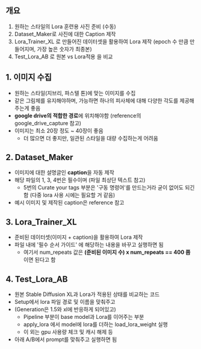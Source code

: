 ## 개요
1. 원하는 스타일의 Lora 훈련용 사진 준비 (수동)
2. Dataset_Maker로 사진에 대한 Caption 제작
3. Lora_Trainer_XL 로 만들어진 데이터셋을 활용하여 Lora 제작 (epoch 수 만큼 만들어지며, 가장 높은 숫자가 최종본)
4. Test_Lora_AB 로 원본 vs Lora적용 을 비교


## 1. 이미지 수집
- 원하는 스타일(지브리, 파스텔 톤)에 맞는 이미지를 수집
- 같은 그림체를 유지해야하며, 가능하면 하나의 피사체에 대해 다양한 각도를 제공해주는게 좋음
- **google drive의 적합한 경로**에 위치해야함 (reference의 google_drive_capture 참고)
- 이미지는 최소 20장 정도 ~ 40장이 좋음
  - 더 많으면 더 좋지만, 일관된 스타일을 대량 수집하는게 어려움


## 2. Dataset_Maker
- 이미지에 대한 설명글인 **caption**을 자동 제작
- 해당 파일의 1, 3, 4번은 필수이며 (파일 최상단 텍스트 참고)
  - 5번의 Curate your tags 부분은 '구동 명령어'를 만드는거라 굳이 없어도 되긴 함 (다중 lora 사용 시에는 필요할 거 같음)
- 예시 이미지 및 제작된 caption은 reference 참고


## 3. Lora_Trainer_XL
- 준비된 데이터셋(이미지 + caption)을 활용하여 Lora 제작
- 파일 내에 '필수 순서 가이드' 에 해당하는 내용을 바꾸고 실행하면 됨
  - 여기서 num_repeats 값은 **(준비된 이미지 수) x num_repeats == 400 쯤** 이면 된다고 함


## 4. Test_Lora_AB
- 원본 Stable Diffusion XL과 Lora가 적용된 상태를 비교하는 코드
- Setup에서 lora 파일 경로 및 이름을 맞춰주고
- (Generation은 1.5와 xl에 반응하게 되어있고)
  - Pipeline 부분이 base model과 Lora를 이어주는 부분
  - apply_lora 에서 model에 lora를 더하는 load_lora_weight 실행
  - 이 외는 gpu 사용량 체크 및 캐시 해제 등
- 아래 A/B에서 prompt를 맞춰주고 실행하면 됨